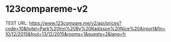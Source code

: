 # 123compareme-v2
TEST URL: https://www.123compare.me/v2/api/prices?code=10&hotel=Park%20Inn%20By%20Radisson%20Nice%20Airport&fin=10/12/2015&fout=13/12/2015&rooms=1&guests=2&lang=fr
